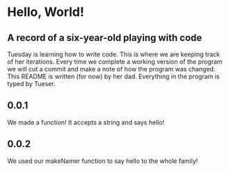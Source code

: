 # Hello, World!
## A record of a six-year-old playing with code


Tuesday is learning how to write code. This is where we are keeping track of her iterations. Every time we complete a working version of the program we will cut a commit and make a note of how the program was changed. This README is written (for now) by her dad. Everything in the program is typed by Tueser.

0.0.1
----

We made a function! It accepts a string and says hello!

0.0.2
----

We used our makeNamer function to say hello to the whole family!
